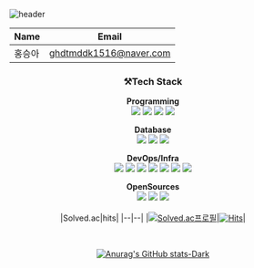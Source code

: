 

![header](https://capsule-render.vercel.app/api?type=Waving&customColorList=3&height=200&section=header&text=Seungah's%20Github&fontSize=55)

<div align=center>
  
  |Name|Email|
  |--|--|
  |홍승아|ghdtmddk1516@naver.com|

  
  
  ### **⚒️Tech Stack**
  **Programming**<br> <!-- Java, Python, Linux, Hadoop -->
  <img src="https://img.shields.io/badge/Java-007396?style=flat&logo=Java&logoColor=white"/>
  <img src="https://img.shields.io/badge/Python-3776AB?style=flat&logo=Python&logoColor=white"/>
  <img src="https://img.shields.io/badge/Linux-FCC624?style=flat&logo=Linux&logoColor=white"/>
  <img src="https://img.shields.io/badge/Hadoop-66CCFF?style=flat&logo=Hadoop&logoColor=white"/>

  
  **Database**<br> <!-- MySQL, S3, DynamoDB -->
  <img src="https://img.shields.io/badge/MySQL-003545?style=flate&logo=MySQL&logoColor=white"/>
  <img src="https://img.shields.io/badge/S3-569A31?style=flat&logo=S3&logoColor=white"/>
  <img src="https://img.shields.io/badge/DynamoDB-4053D6?style=flat&logo=DynamoDB&logoColor=white"/>
  
  **DevOps/Infra**<br> <!--AWS, Docker, Kubernetes, Terraform, Ansible, Jenkins, ArgoCD -->
  <img src="https://img.shields.io/badge/Docker-2496ED?style=flat&logo=Docker&logoColor=white"/>
  <img src="https://img.shields.io/badge/Kubernetes-326CE5?style=flat&logo=Kubernetes&logoColor=white"/>
  <img src="https://img.shields.io/badge/AWS-232F3E?style=flat&logo=AWS&logoColor=white"/>
  <img src="https://img.shields.io/badge/Terraform-7B42BC?style=flat&logo=Terraform&logoColor=white"/>
  <img src="https://img.shields.io/badge/Ansible-EE0000?style=flate&logo=Ansible&logoColor=white"/>
  <img src="https://img.shields.io/badge/Jenkins-D24939?style=flat&logo=Jenkins&logoColor=white"/>
  <img src="https://img.shields.io/badge/ArgoCD-EF7B4D?style=flat&logo=ArgoCD&logoColor=white"/>

  **OpenSources**<br> <!-- CloudWatch, Prometheus, Grafana -->
  <img src="https://img.shields.io/badge/CloudWatch-FF4F8B?style=flat&logo=CloudWatch&logoColor=white"/>
  <img src="https://img.shields.io/badge/Prometheus-E6522C?style=flat&logo=Prometheus&logoColor=white"/>
  <img src="https://img.shields.io/badge/Grafana-F46800?style=flat&logo=Grafana&logoColor=white"/>
  <br><br>
  |Solved.ac|hits|
  |--|--|
  |[![Solved.ac프로필](http://mazassumnida.wtf/api/mini/generate_badge?boj=ghdtmddk1516)](https://solved.ac/ghdtmddk1516)|[![Hits](https://hits.seeyoufarm.com/api/count/incr/badge.svg?url=https%3A%2F%2Fgithub.com%2FSeungAh-Hong%2FSeungAh-Hong&count_bg=%2379C83D&title_bg=%23555555&icon=&icon_color=%23E7E7E7&title=hits&edge_flat=false)](https://hits.seeyoufarm.com)|

  <br>
  
  [![Anurag's GitHub stats-Dark](https://github-readme-stats.vercel.app/api?username=SeungAh-Hong&show_icons=true&theme=dark#gh-dark-mode-only)](https://github.com/anuraghazra/github-readme-stats#gh-dark-mode-only)<br>
   
</div>





<!--
[![Solved.ac Profile](http://mazassumnida.wtf/api/generate_badge?boj=ghdtmddk1516)](https://solved.ac/ghdtmddk1516) 


<img src="https://github-readme-stats.vercel.app/api/top-langs/?username=SeungAh-Hong&layout=compact">

  [![Solved.ac
Profile](http://mazassumnida.wtf/api/mini/generate_badge?boj=ghdtmddk1516)](https://solved.ac/ghdtmddk1516)


**SeungAh-Hong/SeungAh-Hong** is a ✨ _special_ ✨ repository because its `README.md` (this file) appears on your GitHub profile.

Here are some ideas to get you started:

- 🔭 I’m currently working on ...
- 🌱 I’m currently learning ...
- 👯 I’m looking to collaborate on ...
- 🤔 I’m looking for help with ...
- 💬 Ask me about ...
- 📫 How to reach me: ...
- 😄 Pronouns: ...
- ⚡ Fun fact: ...
-->



